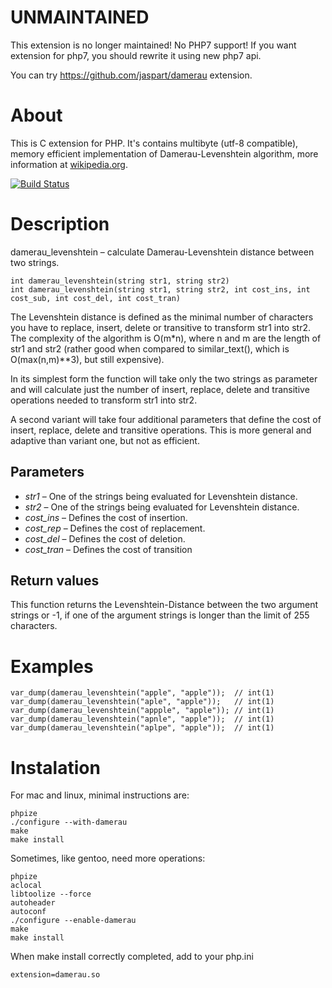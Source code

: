 # UNMAINTAINED

This extension is no longer maintained! No PHP7 support!
If you want extension for php7, you should rewrite it using new php7 api.

You can try https://github.com/jaspart/damerau extension.

# About

This is C extension for PHP.
It's contains multibyte (utf-8 compatible), memory efficient implementation of Damerau-Levenshtein algorithm, more information at [wikipedia.org](http://en.wikipedia.org/wiki/Damerau–Levenshtein_distance).

[![Build Status](https://api.travis-ci.org/mitallast/damerau-levenshtein.png)](https://travis-ci.org/mitallast/damerau-levenshtein)

# Description

damerau_levenshtein – calculate Damerau-Levenshtein distance between two strings.

    int damerau_levenshtein(string str1, string str2)
    int damerau_levenshtein(string str1, string str2, int cost_ins, int cost_sub, int cost_del, int cost_tran)


The Levenshtein distance is defined as the minimal number of characters you have to replace, insert, delete or transitive to transform str1 into str2. The complexity of the algorithm is O(m*n), where n and m are the length of str1 and str2 (rather good when compared to similar_text(), which is O(max(n,m)**3), but still expensive).

In its simplest form the function will take only the two strings as parameter and will calculate just the number of insert, replace, delete and transitive operations needed to transform str1 into str2.

A second variant will take four additional parameters that define the cost of insert, replace, delete and transitive operations. This is more general and adaptive than variant one, but not as efficient.

## Parameters

* *str1* – One of the strings being evaluated for Levenshtein distance.
* *str2* – One of the strings being evaluated for Levenshtein distance.
* *cost_ins* – Defines the cost of insertion.
* *cost_rep* – Defines the cost of replacement.
* *cost_del* – Defines the cost of deletion.
* *cost_tran* – Defines the cost of transition

## Return values

This function returns the Levenshtein-Distance between the two argument strings or -1, if one of the argument strings is longer than the limit of 255 characters.

# Examples

    var_dump(damerau_levenshtein("apple", "apple"));  // int(1)
    var_dump(damerau_levenshtein("aple", "apple"));   // int(1)
    var_dump(damerau_levenshtein("appple", "apple")); // int(1)
    var_dump(damerau_levenshtein("apnle", "apple"));  // int(1)
    var_dump(damerau_levenshtein("aplpe", "apple"));  // int(1)

# Instalation

For mac and linux, minimal instructions are:

    phpize
    ./configure --with-damerau
    make
    make install

Sometimes, like gentoo, need more operations:

    phpize
    aclocal
    libtoolize --force
    autoheader
    autoconf
    ./configure --enable-damerau
    make
    make install

When make install correctly completed, add to your php.ini

    extension=damerau.so
